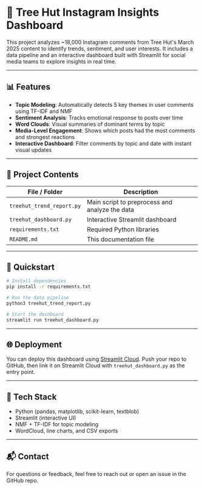 # 🌿 Tree Hut Instagram Insights Dashboard

This project analyzes ~18,000 Instagram comments from Tree Hut's March 2025 content to identify trends, sentiment, and user interests. It includes a data pipeline and an interactive dashboard built with Streamlit for social media teams to explore insights in real time.

---

## 📊 Features

- **Topic Modeling**: Automatically detects 5 key themes in user comments using TF-IDF and NMF
- **Sentiment Analysis**: Tracks emotional response to posts over time
- **Word Clouds**: Visual summaries of dominant terms by topic
- **Media-Level Engagement**: Shows which posts had the most comments and strongest reactions
- **Interactive Dashboard**: Filter comments by topic and date with instant visual updates

---

## 📁 Project Contents

| File / Folder                  | Description |
|-------------------------------|-------------|
| `treehut_trend_report.py`     | Main script to preprocess and analyze the data |
| `treehut_dashboard.py`        | Interactive Streamlit dashboard |
| `requirements.txt`            | Required Python libraries |
| `README.md`                   | This documentation file |

---

## 🚀 Quickstart

```bash
# Install dependencies
pip install -r requirements.txt

# Run the data pipeline
python3 treehut_trend_report.py

# Start the dashboard
streamlit run treehut_dashboard.py
```

---

## 🌐 Deployment

You can deploy this dashboard using [Streamlit Cloud](https://streamlit.io/cloud). Push your repo to GitHub, then link it on Streamlit Cloud with `treehut_dashboard.py` as the entry point.

---

## 🤖 Tech Stack

- Python (pandas, matplotlib, scikit-learn, textblob)
- Streamlit (interactive UI)
- NMF + TF-IDF for topic modeling
- WordCloud, line charts, and CSV exports

---

## 📬 Contact

For questions or feedback, feel free to reach out or open an issue in the GitHub repo.